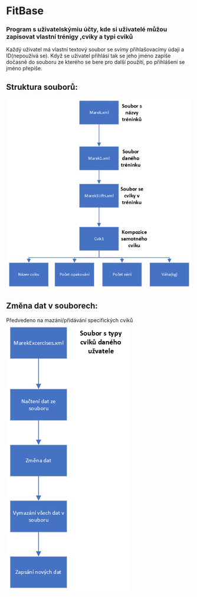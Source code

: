 # FitBase
### Program s uživatelskýmiu účty, kde si uživatelé můžou zapisovat vlastní trénigy ,cviky a typi cviků


Každý uživatel má vlastní textový soubor se svímy přihlašovacímy údaji a ID(nepoužívá se). Když se uživatel přihlásí tak se jeho jméno zapíše dočasně do souboru ze kterého se bere pro další použití, po přihlášení se jméno přepíše.


## Struktura souborů:
![Digram souborů](https://github.com/MarekDomas/CviceniDb/blob/master/Diagram%20soubor%C5%AF.png)

## Změna dat v souborech: 
Předvedeno na mazání/přidávání specifických cviků
![Měnění dat v souboru](https://github.com/MarekDomas/CviceniDb/blob/master/Zm%C4%9Bna%20dat%20v%20souboru.png)
